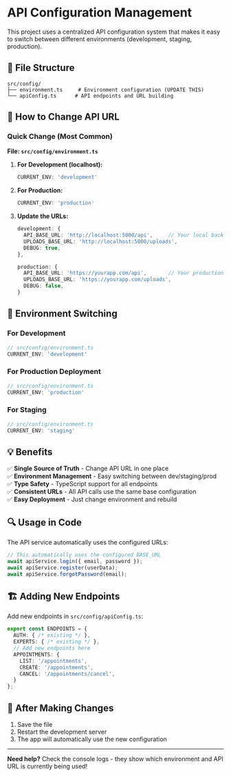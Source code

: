 # API Configuration Management

This project uses a centralized API configuration system that makes it easy to switch between different environments (development, staging, production).

## 📁 File Structure

```
src/config/
├── environment.ts     # Environment configuration (UPDATE THIS)
└── apiConfig.ts      # API endpoints and URL building
```

## 🔧 How to Change API URL

### Quick Change (Most Common)
**File: `src/config/environment.ts`**

1. **For Development (localhost):**
   ```typescript
   CURRENT_ENV: 'development'
   ```

2. **For Production:**
   ```typescript
   CURRENT_ENV: 'production'
   ```

3. **Update the URLs:**
   ```typescript
   development: {
     API_BASE_URL: 'http://localhost:5000/api',     // Your local backend
     UPLOADS_BASE_URL: 'http://localhost:5000/uploads',
     DEBUG: true,
   },
   
   production: {
     API_BASE_URL: 'https://yourapp.com/api',       // Your production backend
     UPLOADS_BASE_URL: 'https://yourapp.com/uploads',
     DEBUG: false,
   }
   ```

## 🚀 Environment Switching

### For Development
```typescript
// src/config/environment.ts
CURRENT_ENV: 'development'
```

### For Production Deployment
```typescript
// src/config/environment.ts  
CURRENT_ENV: 'production'
```

### For Staging
```typescript
// src/config/environment.ts
CURRENT_ENV: 'staging'
```

## 💡 Benefits

✅ **Single Source of Truth** - Change API URL in one place  
✅ **Environment Management** - Easy switching between dev/staging/prod  
✅ **Type Safety** - TypeScript support for all endpoints  
✅ **Consistent URLs** - All API calls use the same base configuration  
✅ **Easy Deployment** - Just change environment and rebuild  

## 🔍 Usage in Code

The API service automatically uses the configured URLs:

```typescript
// This automatically uses the configured BASE_URL
await apiService.login({ email, password });
await apiService.register(userData);
await apiService.forgotPassword(email);
```

## 🏗️ Adding New Endpoints

Add new endpoints in `src/config/apiConfig.ts`:

```typescript
export const ENDPOINTS = {
  AUTH: { /* existing */ },
  EXPERTS: { /* existing */ },
  // Add new endpoints here
  APPOINTMENTS: {
    LIST: '/appointments',
    CREATE: '/appointments',
    CANCEL: '/appointments/cancel',
  }
};
```

## 🔄 After Making Changes

1. Save the file
2. Restart the development server
3. The app will automatically use the new configuration

---

**Need help?** Check the console logs - they show which environment and API URL is currently being used!